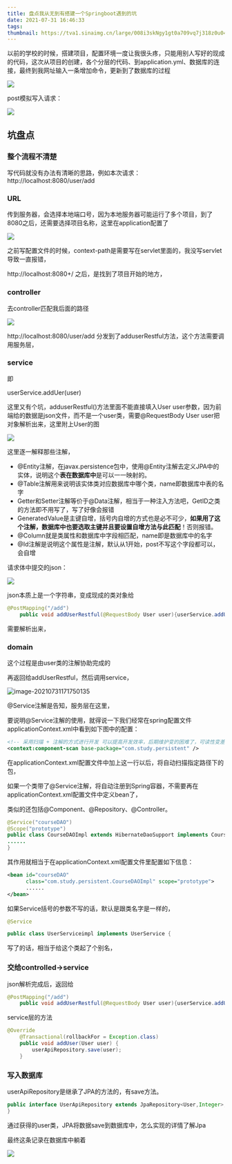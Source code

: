 ```yaml
---
title: 盘点我从无到有搭建一个Springboot遇到的坑
date: 2021-07-31 16:46:33
tags:
thumbnail: https://tva1.sinaimg.cn/large/008i3skNgy1gt0a709vq7j318z0u043r.jpg
---
```




以前的学校的时候，搭建项目，配置环境一度让我很头疼，只能用别人写好的现成的代码，这次从项目的创建，各个分层的代码、到application.yml、数据库的连接，最终到我网址输入一条增加命令，更新到了数据库的过程

![](https://tva1.sinaimg.cn/large/008i3skNgy1gt08enthd4j30m40c3q3j.jpg)



post模拟写入请求：

![](https://tva1.sinaimg.cn/large/008i3skNgy1gt08d8i4d9j31ce0pi40t.jpg)



## 坑盘点

### 整个流程不清楚

写代码就没有办法有清晰的思路，例如本次请求： http://localhost:8080/user/add

### URL

传到服务器，会选择本地端口号，因为本地服务器可能运行了多个项目，到了8080之后，还需要选择项目名称，这里在application配置了

![](https://tva1.sinaimg.cn/large/008i3skNgy1gt08hfbbijj310y0l4aeg.jpg)



之前写配置文件的时候，context-path是需要写在servlet里面的，我没写servlet导致一直报错，

 http://localhost:8080+/ 之后，是找到了项目开始的地方，

### controller

去controller匹配我后面的路径

![](https://tva1.sinaimg.cn/large/008i3skNgy1gt08l9yooqj31ai0ka0yj.jpg)



http://localhost:8080/user/add 分发到了adduserRestful方法，这个方法需要调用服务层，

### service

即

userService.addUer(user)

这里又有个坑，adduserRestful()方法里面不能直接填入User user参数，因为前端给的数据是json文件，而不是一个user类，需要@RequestBody User user把对象解析出来，这里附上User的图

![](https://tva1.sinaimg.cn/large/008i3skNgy1gt08q8l01vj31gs0u0n3g.jpg)

这里逐一解释那些注解，

- @Entity注解，在javax.persistence包中，使用@Entity注解去定义JPA中的实体，说明这个**表在数据库中**是可以一一映射的。
- @Table注解用来说明该实体类对应数据库中哪个类，name即数据库中表的名字
- Getter和Setter注解等价于@Data注解，相当于一种注入方法吧，GetID之类的方法即不用写了，写了好像会报错
- GeneratedValue是主键自增，括号内自增的方式也是必不可少，**如果用了这个注解，数据库中也要选取主键并且要设置自增方法与此匹配**！否则报错。
- @Column就是类属性和数据库中字段相匹配，name即是数据库中的名字
- @Id注解是说明这个属性是注解，默认从1开始，post不写这个字段都可以，会自增

请求体中提交的json：

![](https://tva1.sinaimg.cn/large/008i3skNgy1gt08z66fkgj30yk0j40ue.jpg)

json本质上是一个字符串，变成现成的类对象给

```java
@PostMapping("/add")
    public void addUserRestful(@RequestBody User user){userService.addUser(user);}
```

需要解析出来，

### domain

这个过程是由user类的注解协助完成的

再返回给addUserRestful，然后调用service，

![image-20210731171750135](/Users/wuzhenren/myblog/source/_posts/盘点我从无到有搭建一个Springboot遇到的坑.assets/image-20210731171750135.png)



@Service注解是告知，服务层在这里，

 要说明@Service注解的使用，就得说一下我们经常在spring配置文件applicationContext.xml中看到如下图中的配置：

```xml
<!-- 采用扫描 + 注解的方式进行开发 可以提高开发效率，后期维护变的困难了，可读性变差了 -->
<context:component-scan base-package="com.study.persistent" />
```

在applicationContext.xml配置文件中加上这一行以后，将自动扫描指定路径下的包，

如果一个类带了@Service注解，将自动注册到Spring容器，不需要再在applicationContext.xml配置文件中定义bean了，

类似的还包括@Component、@Repository、@Controller。

```java
@Service("courseDAO")
@Scope("prototype")
public class CourseDAOImpl extends HibernateDaoSupport implements CourseDAO{
......
}
```

 其作用就相当于在applicationContext.xml配置文件里配置如下信息：

```xml
<bean id="courseDAO"
      class="com.study.persistent.CourseDAOImpl" scope="prototype">
      ......    
</bean>
```

如果Service括号的参数不写的话，默认是跟类名字是一样的，

```java
@Service

public class UserServiceimpl implements UserService {
```



写了的话，相当于给这个类起了个别名，

### 交给controlled->service

json解析完成后，返回给

```java
@PostMapping("/add")
    public void addUserRestful(@RequestBody User user){userService.addUser(user);}
```



service层的方法

```java
@Override
    @Transactional(rollbackFor = Exception.class)
    public void addUser(User user) {
        userApiRepository.save(user);
    }
```

### 写入数据库

userApiRepository是继承了JPA的方法的，有save方法。

```java
public interface UserApiRepository extends JpaRepository<User,Integer>, JpaSpecificationExecutor<User> {
}
```

通过获得的user类，JPA将数据save到数据库中，怎么实现的详情了解Jpa

最终这条记录在数据库中躺着

![](https://tva1.sinaimg.cn/large/008i3skNgy1gt09oj8gmrj30mw09p3z4.jpg)



